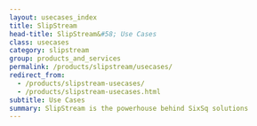 ```yaml
---
layout: usecases_index
title: SlipStream
head-title: SlipStream&#58; Use Cases
class: usecases
category: slipstream
group: products_and_services
permalink: /products/slipstream/usecases/
redirect_from:
  - /products/slipstream-usecases/
  - /products/slipstream-usecases.html
subtitle: Use Cases
summary: SlipStream is the powerhouse behind SixSq solutions
---
```

